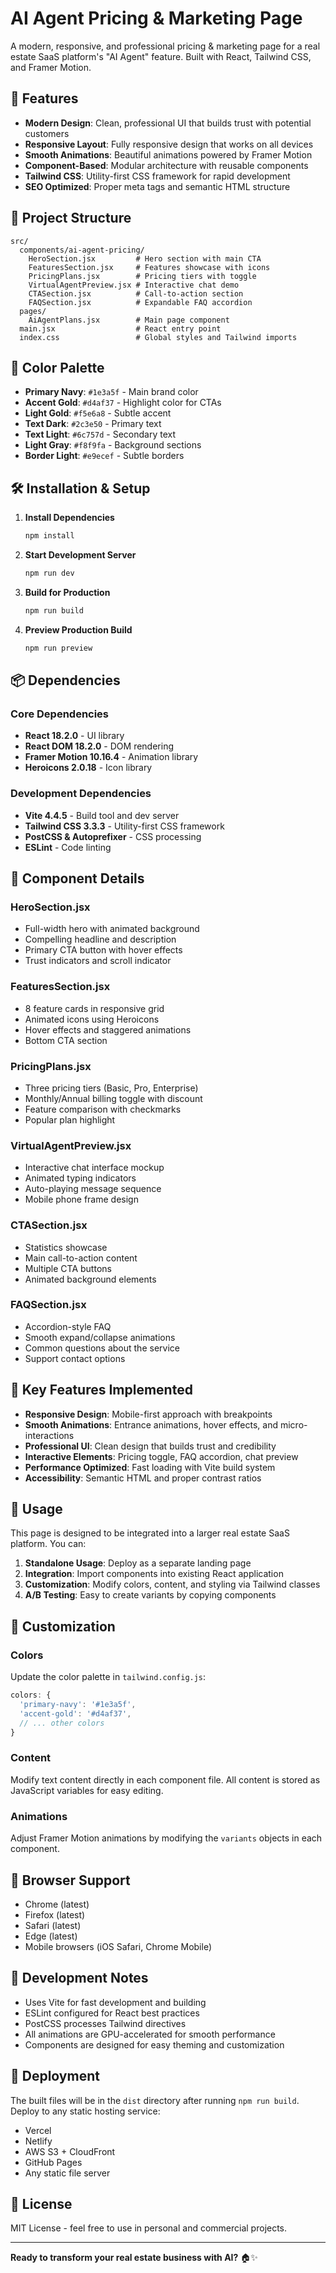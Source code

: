 # AI Agent Pricing & Marketing Page

A modern, responsive, and professional pricing & marketing page for a real estate SaaS platform's "AI Agent" feature. Built with React, Tailwind CSS, and Framer Motion.

## 🚀 Features

- **Modern Design**: Clean, professional UI that builds trust with potential customers
- **Responsive Layout**: Fully responsive design that works on all devices
- **Smooth Animations**: Beautiful animations powered by Framer Motion
- **Component-Based**: Modular architecture with reusable components
- **Tailwind CSS**: Utility-first CSS framework for rapid development
- **SEO Optimized**: Proper meta tags and semantic HTML structure

## 📁 Project Structure

```
src/
  components/ai-agent-pricing/
    HeroSection.jsx         # Hero section with main CTA
    FeaturesSection.jsx     # Features showcase with icons
    PricingPlans.jsx        # Pricing tiers with toggle
    VirtualAgentPreview.jsx # Interactive chat demo
    CTASection.jsx          # Call-to-action section
    FAQSection.jsx          # Expandable FAQ accordion
  pages/
    AiAgentPlans.jsx        # Main page component
  main.jsx                  # React entry point
  index.css                 # Global styles and Tailwind imports
```

## 🎨 Color Palette

- **Primary Navy**: `#1e3a5f` - Main brand color
- **Accent Gold**: `#d4af37` - Highlight color for CTAs
- **Light Gold**: `#f5e6a8` - Subtle accent
- **Text Dark**: `#2c3e50` - Primary text
- **Text Light**: `#6c757d` - Secondary text
- **Light Gray**: `#f8f9fa` - Background sections
- **Border Light**: `#e9ecef` - Subtle borders

## 🛠️ Installation & Setup

1. **Install Dependencies**
   ```bash
   npm install
   ```

2. **Start Development Server**
   ```bash
   npm run dev
   ```

3. **Build for Production**
   ```bash
   npm run build
   ```

4. **Preview Production Build**
   ```bash
   npm run preview
   ```

## 📦 Dependencies

### Core Dependencies
- **React 18.2.0** - UI library
- **React DOM 18.2.0** - DOM rendering
- **Framer Motion 10.16.4** - Animation library
- **Heroicons 2.0.18** - Icon library

### Development Dependencies
- **Vite 4.4.5** - Build tool and dev server
- **Tailwind CSS 3.3.3** - Utility-first CSS framework
- **PostCSS & Autoprefixer** - CSS processing
- **ESLint** - Code linting

## 🧱 Component Details

### HeroSection.jsx
- Full-width hero with animated background
- Compelling headline and description
- Primary CTA button with hover effects
- Trust indicators and scroll indicator

### FeaturesSection.jsx
- 8 feature cards in responsive grid
- Animated icons using Heroicons
- Hover effects and staggered animations
- Bottom CTA section

### PricingPlans.jsx
- Three pricing tiers (Basic, Pro, Enterprise)
- Monthly/Annual billing toggle with discount
- Feature comparison with checkmarks
- Popular plan highlight

### VirtualAgentPreview.jsx
- Interactive chat interface mockup
- Animated typing indicators
- Auto-playing message sequence
- Mobile phone frame design

### CTASection.jsx
- Statistics showcase
- Main call-to-action content
- Multiple CTA buttons
- Animated background elements

### FAQSection.jsx
- Accordion-style FAQ
- Smooth expand/collapse animations
- Common questions about the service
- Support contact options

## 🎯 Key Features Implemented

- **Responsive Design**: Mobile-first approach with breakpoints
- **Smooth Animations**: Entrance animations, hover effects, and micro-interactions
- **Professional UI**: Clean design that builds trust and credibility
- **Interactive Elements**: Pricing toggle, FAQ accordion, chat preview
- **Performance Optimized**: Fast loading with Vite build system
- **Accessibility**: Semantic HTML and proper contrast ratios

## 🚀 Usage

This page is designed to be integrated into a larger real estate SaaS platform. You can:

1. **Standalone Usage**: Deploy as a separate landing page
2. **Integration**: Import components into existing React application
3. **Customization**: Modify colors, content, and styling via Tailwind classes
4. **A/B Testing**: Easy to create variants by copying components

## 🎨 Customization

### Colors
Update the color palette in `tailwind.config.js`:
```javascript
colors: {
  'primary-navy': '#1e3a5f',
  'accent-gold': '#d4af37',
  // ... other colors
}
```

### Content
Modify text content directly in each component file. All content is stored as JavaScript variables for easy editing.

### Animations
Adjust Framer Motion animations by modifying the `variants` objects in each component.

## 📱 Browser Support

- Chrome (latest)
- Firefox (latest)
- Safari (latest)
- Edge (latest)
- Mobile browsers (iOS Safari, Chrome Mobile)

## 🔧 Development Notes

- Uses Vite for fast development and building
- ESLint configured for React best practices
- PostCSS processes Tailwind directives
- All animations are GPU-accelerated for smooth performance
- Components are designed for easy theming and customization

## 🚀 Deployment

The built files will be in the `dist` directory after running `npm run build`. Deploy to any static hosting service:

- Vercel
- Netlify
- AWS S3 + CloudFront
- GitHub Pages
- Any static file server

## 📝 License

MIT License - feel free to use in personal and commercial projects.

---

**Ready to transform your real estate business with AI?** 🏠✨